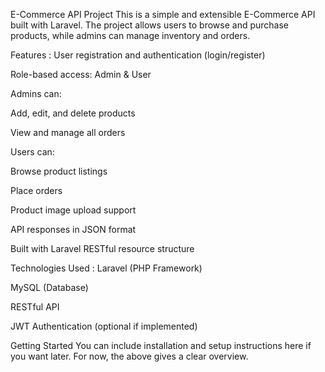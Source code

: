 E-Commerce API Project
This is a simple and extensible E-Commerce API built with Laravel. The project allows users to browse and purchase products, while admins can manage inventory and orders.

 Features :
User registration and authentication (login/register)

Role-based access: Admin & User

Admins can:

Add, edit, and delete products

View and manage all orders

Users can:

Browse product listings

Place orders

Product image upload support

API responses in JSON format

Built with Laravel RESTful resource structure

 Technologies Used :
Laravel (PHP Framework)

MySQL (Database)

RESTful API

JWT Authentication (optional if implemented)

 Getting Started
You can include installation and setup instructions here if you want later. For now, the above gives a clear overview.

